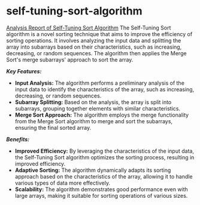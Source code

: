 # self-tuning-sort-algorithm
[Analysis Report of Self-Tuning Sort Algorithm](https://github.com/mano361/self-tuning-sort-algorithm/blob/main/Analysis%20of%20Self-Tuning%20Sort%20with%20Traditional%20Sorting%20Algorithms.pdf)
The Self-Tuning Sort algorithm is a novel sorting technique that aims to improve the efficiency of sorting operations. It involves analyzing the input data and splitting the array into subarrays based on their characteristics, such as increasing, decreasing, or random sequences. The algorithm then applies the Merge Sort's merge subarrays' approach to sort the array.


***Key Features:***

* **Input Analysis:** The algorithm performs a preliminary analysis of the input data to identify the characteristics of the array, such as increasing, decreasing, or random sequences.
* **Subarray Splitting:** Based on the analysis, the array is split into subarrays, grouping together elements with similar characteristics.
* **Merge Sort Approach:** The algorithm employs the merge functionality from the Merge Sort algorithm to merge and sort the subarrays, ensuring the final sorted array.

***Benefits:***

* **Improved Efficiency:**
By leveraging the characteristics of the input data, the Self-Tuning Sort algorithm optimizes the sorting process, resulting in improved efficiency.
* **Adaptive Sorting:**
The algorithm dynamically adapts its sorting approach based on the characteristics of the array, allowing it to handle various types of data more effectively.
* **Scalability:**
The algorithm demonstrates good performance even with large arrays, making it suitable for sorting operations of various sizes.


